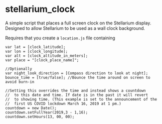 # stellarium_clock
A simple script that places a full screen clock on the Stellarium display. Designed to allow Stellarium to be used as a wall clock background.

Requires that you create a `location.js` file containing
```
var lat = [clock_latitude];
var lon = [clock_longitude];
var alt = [clock_altitude_in_meters];
var place = "[clock_place_name]";

//Optionally
var night_look_direction = [Compass direction to look at night];
bounce_time = [true/false]; //Bounce the time around on screen to avoid burn-in

//Setting this overrides the time and instead shows a countdown
//  to this date and time. If date is in the past it will revert
//  to showing time. (This example is set to the announcement of the
//  first US COVID lockdown March 16, 2019 at 1 pm.)
countdown = new Date();
countdown.setFullYear(2019,3 - 1,16);
countdown.setHours(13, 00, 00);
 ```